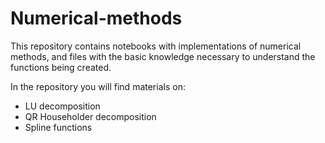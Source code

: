 # Numerical-methods
This repository contains notebooks with implementations of numerical methods, and files with the basic knowledge necessary to understand the functions being created.

In the repository you will find materials on:
- LU decomposition
- QR Householder decomposition
- Spline functions
